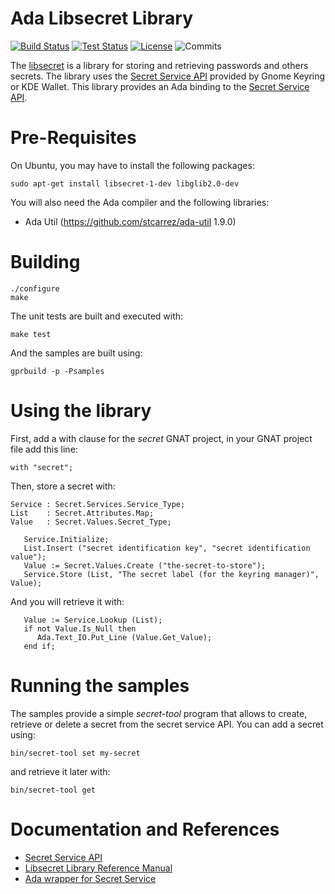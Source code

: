 # Ada Libsecret Library

[![Build Status](https://img.shields.io/jenkins/s/http/jenkins.vacs.fr/Ada-Libsecret.svg)](http://jenkins.vacs.fr/job/Ada-Libsecret/)
[![Test Status](https://img.shields.io/jenkins/t/http/jenkins.vacs.fr/Ada-Libsecret.svg)](http://jenkins.vacs.fr/job/Ada-Libsecret/)
[![License](http://img.shields.io/badge/license-APACHE2-blue.svg)](LICENSE)
![Commits](https://img.shields.io/github/commits-since/stcarrez/ada-libsecret/0.0.0.svg)

The [libsecret](https://wiki.gnome.org/Projects/Libsecret) is a library for storing
and retrieving passwords and others secrets.  The library uses the
[Secret Service API](https://standards.freedesktop.org/secret-service/) provided
by Gnome Keyring or KDE Wallet.  This library provides an Ada binding
to the [Secret Service API](https://standards.freedesktop.org/secret-service/).

# Pre-Requisites

On Ubuntu, you may have to install the following packages:

```
sudo apt-get install libsecret-1-dev libglib2.0-dev
```

You will also need the Ada compiler and the following libraries:

* Ada Util     (https://github.com/stcarrez/ada-util          1.9.0)

# Building

```
./configure
make
```

The unit tests are built and executed with:
```
make test
```

And the samples are built using:

```
gprbuild -p -Psamples
```

# Using the library

First, add a with clause for the *secret* GNAT project, in your GNAT project file add this line:

```
with "secret";
```

Then, store a secret with:

```
Service : Secret.Services.Service_Type;
List    : Secret.Attributes.Map;
Value   : Secret.Values.Secret_Type;

   Service.Initialize;
   List.Insert ("secret identification key", "secret identification value");
   Value := Secret.Values.Create ("the-secret-to-store");
   Service.Store (List, "The secret label (for the keyring manager)", Value);
```

And you will retrieve it with:

```
   Value := Service.Lookup (List);
   if not Value.Is_Null then
      Ada.Text_IO.Put_Line (Value.Get_Value);
   end if;
```

# Running the samples

The samples provide a simple *secret-tool* program that allows to create,
retrieve or delete a secret from the secret service API.
You can add a secret using:

```
bin/secret-tool set my-secret
```

and retrieve it later with:

```
bin/secret-tool get
```

# Documentation and References

* [Secret Service API](https://specifications.freedesktop.org/secret-service/index.html)
* [Libsecret Library Reference Manual](https://people.gnome.org/~stefw/libsecret-docs/)
* [Ada wrapper for Secret Service](https://github.com/stcarrez/ada-libsecret/wiki/Secret)